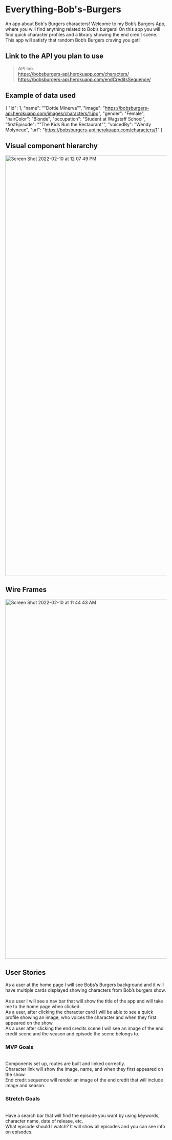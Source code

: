 # Everything-Bob's-Burgers
An app about Bob's Burgers characters! Welcome to my Bob’s Burgers App, where you will find anything related to Bob’s burgers! On this app you will find quick character profiles and a library showing the end credit scene. This app will satisfy that random Bob’s Burgers craving you get!

## Link to the API you plan to use
> API link <br>
https://bobsburgers-api.herokuapp.com/characters/
<br>https://bobsburgers-api.herokuapp.com/endCreditsSequence/

## Example of data used
{
    "id": 1,
    "name": "\"Dottie Minerva\"",
    "image": "https://bobsburgers-api.herokuapp.com/images/characters/1.jpg",
    "gender": "Female",
    "hairColor": "Blonde",
    "occupation": "Student at Wagstaff School",
    "firstEpisode": "\"The Kids Run the Restaurant\"",
    "voicedBy": "Wendy Molyneux",
    "url": "https://bobsburgers-api.herokuapp.com/characters/1"
  }
## Visual component hierarchy
<img width="1312" alt="Screen Shot 2022-02-10 at 12 07 49 PM" src="https://media.git.generalassemb.ly/user/40831/files/21cea500-8a6a-11ec-860d-c153f15253ff">

## Wire Frames

<img width="1122" alt="Screen Shot 2022-02-10 at 11 44 43 AM" src="https://media.git.generalassemb.ly/user/40831/files/e9799780-8a66-11ec-9e66-5de312ad57d3">


## User Stories
As a user at the home page I will see Bobs’s Burgers background and it will have multiple cards displayed showing characters from Bob’s burgers show.  
<br>As a user I will see a nav bar that will show the title of the app and will take me to the home page when clicked.
<br>As a user, after clicking the character card I will be able to see a quick profile showing an image, who voices the character and when they first appeared on the show.
<br>As a user after clicking the end credits scene I will see an image of the end credit scene and the season and episode the scene belongs to.

### MVP Goals
<br>Components set up, routes are built and linked correctly. 
<br>Character link will show the image, name, and when they first appeared on the show. 
<br>End credit sequence will render an image of the end credit that will include image and season.

### Stretch Goals
<br>Have a search bar that will find the episode you want by using keywords, character name, date of release, etc.
<br>What episode should I watch? It  will show all episodes and you can see info on episodes.
